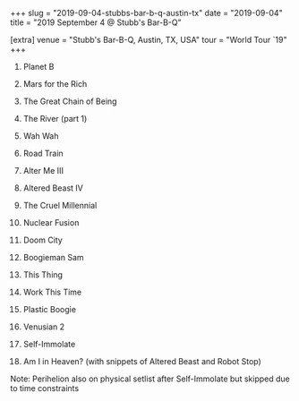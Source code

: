 +++
slug = "2019-09-04-stubbs-bar-b-q-austin-tx"
date = "2019-09-04"
title = "2019 September 4 @ Stubb's Bar-B-Q"

[extra]
venue = "Stubb's Bar-B-Q, Austin, TX, USA"
tour = "World Tour `19"
+++


 1. Planet B

 2. Mars for the Rich

 3. The Great Chain of Being

 4. The River
    (part 1)

 5. Wah Wah

 6. Road Train

 7. Alter Me III

 8. Altered Beast IV

 9. The Cruel Millennial

10. Nuclear Fusion

11. Doom City

12. Boogieman Sam

13. This Thing

14. Work This Time

15. Plastic Boogie

16. Venusian 2

17. Self-Immolate

18. Am I in Heaven?
    (with snippets of Altered Beast and Robot Stop)


Note: Perihelion also on physical setlist after Self-Immolate but
skipped due to time constraints
